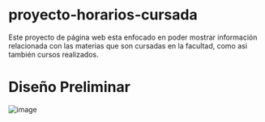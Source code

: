 # proyecto-horarios-cursada
Este proyecto de página web esta enfocado en poder mostrar información relacionada con las materias que son cursadas en la facultad, como asi también cursos realizados.

# Diseño Preliminar
![image](https://user-images.githubusercontent.com/32141293/184289917-f2bde21a-42ba-4bbb-9362-3c390052ccce.png)
